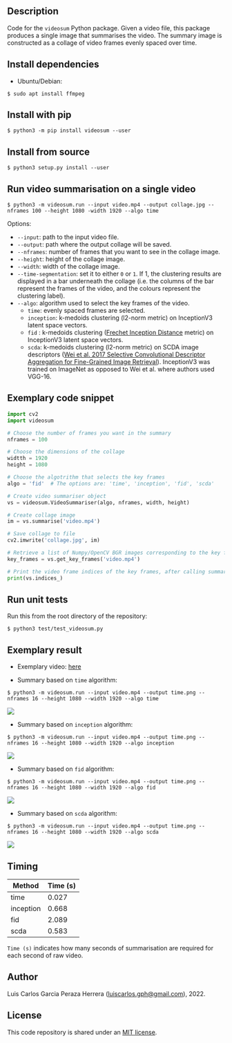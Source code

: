 Description
-----------
Code for the `videosum` Python package. Given a video file, this package produces a single image that summarises the video. The summary image is constructed as a collage of video frames evenly spaced over time.

Install dependencies
--------------------
* Ubuntu/Debian:
```
$ sudo apt install ffmpeg
```

Install with pip
----------------
```
$ python3 -m pip install videosum --user
```


Install from source
-------------------
```
$ python3 setup.py install --user
```


Run video summarisation on a single video
-----------------------------------------
```
$ python3 -m videosum.run --input video.mp4 --output collage.jpg --nframes 100 --height 1080 -width 1920 --algo time
```
Options:
  * `--input`: path to the input video file.
  * `--output`: path where the output collage will be saved.
  * `--nframes`: number of frames that you want to see in the collage image.
  * `--height`: height of the collage image.
  * `--width`: width of the collage image.
  * `--time-segmentation`: set it to either `0` or `1`. If 1, the clustering results are displayed in a bar underneath the collage (i.e. the columns of the bar represent the frames of the video, and the colours represent the clustering label).
  * `--algo`: algorithm used to select the key frames of the video.
    * `time`: evenly spaced frames are selected.
    * `inception`: k-medoids clustering (l2-norm metric) on InceptionV3 latent space vectors.
    * `fid` : k-medoids clustering ([Frechet Inception Distance](https://en.wikipedia.org/wiki/Fr%C3%A9chet_inception_distance) metric) on InceptionV3 latent space vectors.
    * `scda`: k-medoids clustering (l2-norm metric) on SCDA image descriptors ([Wei et al. 2017 Selective Convolutional Descriptor Aggregation for Fine-Grained Image Retrieval](https://arxiv.org/abs/1604.04994)). InceptionV3 was trained on ImageNet as opposed to Wei et al. where authors used VGG-16.


Exemplary code snippet
----------------------
```python
import cv2
import videosum

# Choose the number of frames you want in the summary
nframes = 100

# Choose the dimensions of the collage
widtth = 1920
height = 1080

# Choose the algotrithm that selects the key frames
algo = 'fid'  # The options are: 'time', 'inception', 'fid', 'scda'

# Create video summariser object
vs = videosum.VideoSummariser(algo, nframes, width, height)

# Create collage image
im = vs.summarise('video.mp4')

# Save collage to file
cv2.imwrite('collage.jpg', im)

# Retrieve a list of Numpy/OpenCV BGR images corresponding to the key frames of the video
key_frames = vs.get_key_frames('video.mp4')       

# Print the video frame indices of the key frames, after calling summarise() or get_key_frames()
print(vs.indices_)
```


Run unit tests
--------------
Run this from the root directory of the repository:
```
$ python3 test/test_videosum.py
```


Exemplary result
----------------

* Exemplary video: [here](https://raw.githubusercontent.com/luiscarlosgph/videosum/main/test/data/video.mp4)

* Summary based on `time` algorithm: 

`$ python3 -m videosum.run --input video.mp4 --output time.png --nframes 16 --height 1080 --width 1920 --algo time`

![](https://github.com/luiscarlosgph/videosum/blob/main/test/data/time.png) 

* Summary based on `inception` algorithm:

`$ python3 -m videosum.run --input video.mp4 --output time.png --nframes 16 --height 1080 --width 1920 --algo inception`

![](https://github.com/luiscarlosgph/videosum/blob/main/test/data/inception.png) 

* Summary based on `fid` algorithm:

`$ python3 -m videosum.run --input video.mp4 --output time.png --nframes 16 --height 1080 --width 1920 --algo fid`

![](https://github.com/luiscarlosgph/videosum/blob/main/test/data/fid.png) 

* Summary based on `scda` algorithm:

`$ python3 -m videosum.run --input video.mp4 --output time.png --nframes 16 --height 1080 --width 1920 --algo scda`

![](https://github.com/luiscarlosgph/videosum/blob/main/test/data/scda.png) 


Timing
------

| Method    | Time (s) |
| --------- | -------- |
| time      | 0.027    |
| inception | 0.668    |
| fid       | 2.089    |
| scda      | 0.583    |

`Time (s)` indicates how many seconds of summarisation are required for each second of raw video. 
<!-- This way you can easily approximate how long each algorithm will take to summarise a video of any given length. -->

Author
------
Luis Carlos Garcia Peraza Herrera (luiscarlos.gph@gmail.com), 2022.


License
-------

This code repository is shared under an [MIT license](https://github.com/luiscarlosgph/videosum/blob/main/LICENSE).

